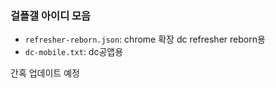 ### 걸플갤 아이디 모음

- `refresher-reborn.json`: chrome 확장 dc refresher reborn용
- `dc-mobile.txt`: dc공앱용

간혹 업데이트 예정